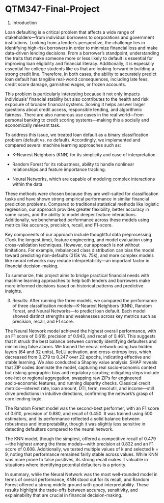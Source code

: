 # QTM347-Final-Project

1. Introduction
   
  Loan defaulting is a critical problem that affects a wide range of stakeholders—from individual borrowers to corporations and government institutions. Looking from a lender’s perspective, the challenge lies in identifying high-risk borrowers in order to minimize financial loss and make data-driven lending decisions. From a borrower’s standpoint, understanding the traits that make someone more or less likely to default is essential for improving loan eligibility and financial literacy. Additionally, it is especially essential for college students like us that are looking forward in building a strong credit line. Therefore, in both cases, the ability to accurately predict loan default has tangible real-world consequences, including late fees, credit score damage, garnished wages, or frozen accounts.
  
  This problem is particularly interesting because it not only impacts individuals’ financial stability but also contributes to the health and risk exposure of broader financial systems. Solving it helps answer larger questions about credit access, responsible lending, and algorithmic fairness. There are also numerous use cases in the real world—from personal banking to credit scoring systems—making this a socially and economically relevant task.
  
  To address this issue, we treated loan default as a binary classification problem (default vs. no default). Accordingly, we implemented and compared several machine learning approaches such as:
  
  - K-Nearest Neighbors (KNN) for its simplicity and ease of interpretation.
  
  - Random Forest for its robustness, ability to handle nonlinear relationships and feature importance tracking.
  
  - Neural Networks, which are capable of modeling complex interactions within the data.
  
  These methods were chosen because they are well-suited for classification tasks and have shown strong empirical performance in similar financial prediction problems. Compared to traditional statistical methods like logistic regression, our approach provides greater flexibility, better accuracy in some cases, and the ability to model deeper feature interactions. Additionally, we benchmarked performance across these models using metrics like accuracy, precision, recall, and F1-score.
  
  Key components of our approach include thoughtful data preprocessing (Took the longest time), feature engineering, and model evaluation using cross-validation techniques. However, our approach is not without limitations. For example, imbalanced class distribution can bias the model toward predicting non-defaults (315k Vs. 75k), and more complex models like neural networks may reduce interpretability—an important factor in financial decision-making.
  
  To summarize, this project aims to bridge practical financial needs with machine learning approaches to help both lenders and borrowers make more informed decisions based on historical patterns and predictive insights.
  
3. Results:
   After running the three models, we compared the performance of three classification models—K-Nearest Neighbors (KNN), Random Forest, and Neural Networks—to predict loan default. Each model showed distinct strengths and weaknesses across key metrics such as precision, recall, and F1 score.
  
  The Neural Network model achieved the highest overall performance, with an F1 score of 0.619, precision of 0.943, and recall of 0.461. This suggests that it struck the best balance between correctly identifying defaulters and minimizing false alarms. We trained the neural network using two hidden layers (64 and 32 units), ReLU activation, and cross-entropy loss, which decreased from 0.279 to 0.247 over 22 epochs, indicating effective and stable learning. We also conducted a Shapley value analysis. SHAP reveals that ZIP codes dominate the model, capturing real socio‑economic context but risking geographic bias and regulatory scrutiny; mitigating steps include one‑hot or regional aggregation, swapping raw ZIPs for engineered socio‑economic features, and running disparity checks. Classical credit metrics—interest rate, loan amount, DTI, term, revol util, and income—still drive predictions in intuitive directions, confirming the network’s grasp of core lending logic.
  
  The Random Forest model was the second-best performer, with an F1 score of 0.610, precision of 0.880, and recall of 0.450. It was trained using 500 estimators, and its performance reflected a solid balance between robustness and interpretability, though it was slightly less sensitive in detecting defaulters compared to the neural network.
  
  The KNN model, though the simplest, offered a competitive recall of 0.479—the highest among the three models—with precision at 0.832 and an F1 score of 0.608. Additionally, we tested multiple values of k and selected k = 9, noting that performance remained fairly stable across values. While KNN was more prone to false positives, its strong recall makes it valuable in situations where identifying potential defaulters is a priority.
  
  In summary, while the Neural Network was the most well-rounded model in terms of overall performance, KNN stood out for its recall, and Random Forest offered a strong middle ground with good interpretability. These results highlight the trade-offs between accuracy, sensitivity, and explainability that are crucial in financial decision-making.
